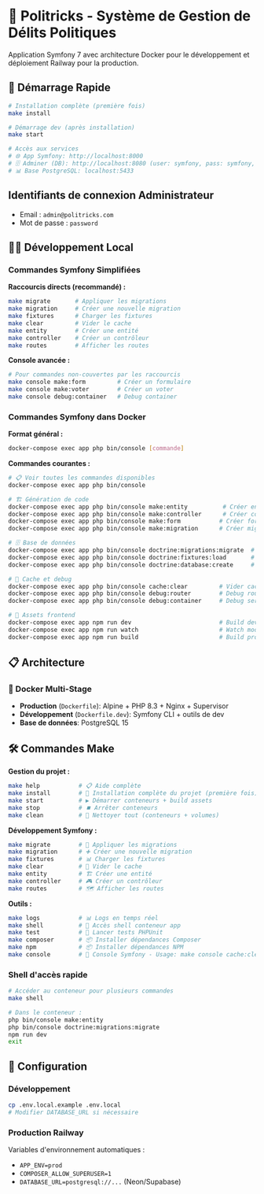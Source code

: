 # 🎯 Politricks - Système de Gestion de Délits Politiques

Application Symfony 7 avec architecture Docker pour le développement et déploiement Railway pour la production.

## 🚀 Démarrage Rapide

```bash
# Installation complète (première fois)
make install

# Démarrage dev (après installation)
make start

# Accès aux services
# 🌐 App Symfony: http://localhost:8000
# 🗄️ Adminer (DB): http://localhost:8080 (user: symfony, pass: symfony, db: symfony_db, serveur: db)
# 📊 Base PostgreSQL: localhost:5433
```

## Identifiants de connexion Administrateur
- Email : `admin@politricks.com`
- Mot de passe : `password`

## 🧑‍💻 Développement Local

### Commandes Symfony Simplifiées

**Raccourcis directs (recommandé) :**
```bash
make migrate       # Appliquer les migrations
make migration     # Créer une nouvelle migration
make fixtures      # Charger les fixtures
make clear         # Vider le cache
make entity        # Créer une entité
make controller    # Créer un contrôleur
make routes        # Afficher les routes
```

**Console avancée :**
```bash
# Pour commandes non-couvertes par les raccourcis
make console make:form         # Créer un formulaire
make console make:voter        # Créer un voter
make console debug:container   # Debug container
```

### Commandes Symfony dans Docker

**Format général :**
```bash
docker-compose exec app php bin/console [commande]
```

**Commandes courantes :**
```bash
# 📋 Voir toutes les commandes disponibles
docker-compose exec app php bin/console

# 🏗️ Génération de code
docker-compose exec app php bin/console make:entity          # Créer entité
docker-compose exec app php bin/console make:controller      # Créer contrôleur
docker-compose exec app php bin/console make:form           # Créer formulaire
docker-compose exec app php bin/console make:migration      # Créer migration

# 🗄️ Base de données
docker-compose exec app php bin/console doctrine:migrations:migrate  # Appliquer migrations
docker-compose exec app php bin/console doctrine:fixtures:load       # Charger fixtures
docker-compose exec app php bin/console doctrine:database:create     # Créer BDD

# 🧹 Cache et debug
docker-compose exec app php bin/console cache:clear         # Vider cache
docker-compose exec app php bin/console debug:router        # Debug routes
docker-compose exec app php bin/console debug:container     # Debug services

# 🎨 Assets frontend
docker-compose exec app npm run dev                         # Build dev
docker-compose exec app npm run watch                       # Watch mode
docker-compose exec app npm run build                       # Build production
```


## 📋 Architecture

### 🐳 Docker Multi-Stage
- **Production** (`Dockerfile`): Alpine + PHP 8.3 + Nginx + Supervisor
- **Développement** (`Dockerfile.dev`): Symfony CLI + outils de dev
- **Base de données**: PostgreSQL 15

## 🛠️ Commandes Make

**Gestion du projet :**
```bash
make help           # 📋 Aide complète
make install        # 🚀 Installation complète du projet (première fois)
make start          # ▶️ Démarrer conteneurs + build assets
make stop           # ⏹️ Arrêter conteneurs
make clean          # 🧹 Nettoyer tout (conteneurs + volumes)
```

**Développement Symfony :**
```bash
make migrate        # 🔄 Appliquer les migrations
make migration      # ➕ Créer une nouvelle migration
make fixtures       # 📊 Charger les fixtures
make clear          # 🧹 Vider le cache
make entity         # 🏗️ Créer une entité
make controller     # 🎮 Créer un contrôleur
make routes         # 🗺️ Afficher les routes
```

**Outils :**
```bash
make logs           # 📊 Logs en temps réel
make shell          # 🐚 Accès shell conteneur app
make test           # 🧪 Lancer tests PHPUnit
make composer       # 📦 Installer dépendances Composer
make npm            # 📦 Installer dépendances NPM
make console        # 🎯 Console Symfony - Usage: make console cache:clear
```

### Shell d'accès rapide
```bash
# Accéder au conteneur pour plusieurs commandes
make shell

# Dans le conteneur :
php bin/console make:entity
php bin/console doctrine:migrations:migrate
npm run dev
exit
```

## 🔧 Configuration

### Développement
```bash
cp .env.local.example .env.local
# Modifier DATABASE_URL si nécessaire
```

### Production Railway
Variables d'environnement automatiques :
- `APP_ENV=prod`
- `COMPOSER_ALLOW_SUPERUSER=1`
- `DATABASE_URL=postgresql://...` (Neon/Supabase)